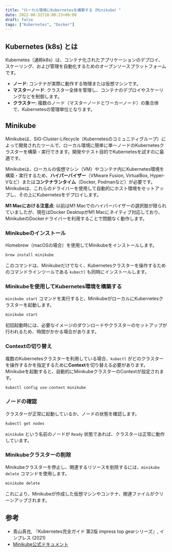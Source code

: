 ```yaml
---
title: "ローカル環境にKubernetesを構築する（Minikube）"
date: 2022-08-31T10:00:23+09:00
draft: false
tags: ["Kubernetes", "Docker"] 
---
```

<!--more-->
## Kubernetes (k8s) とは

Kubernetes（通称k8s）は、コンテナ化されたアプリケーションのデプロイ、スケーリング、および管理を自動化するためのオープンソースプラットフォームです。

-   **ノード**: コンテナが実際に動作する物理または仮想マシンです。
-   **マスターノード**: クラスター全体を管理し、コンテナのデプロイやスケーリングなどを制御します。
-   **クラスター**: 複数のノード（マスターノードとワーカーノード）の集合体で、Kubernetesの管理単位となります。

## Minikube

Minikubeは、SIG-Cluster-Lifecycle（Kubernetesのコミュニティグループ）によって開発されたツールで、ローカル環境に簡単に単一ノードのKubernetesクラスターを構築・実行できます。開発やテスト目的でKubernetesを試すのに最適です。

Minikubeは、ローカルの仮想マシン（VM）やコンテナ内にKubernetes環境を構築・実行するため、**ハイパーバイザー**（VMware Fusion, VirtualBox, Hyper-Vなど）または**コンテナランタイム**（Docker, Podmanなど）が必要です。Minikubeは、これらのドライバーを使用して自動的にホスト環境をセットアップし、その上にKubernetesをデプロイします。

**M1 Macにおける注意点**: 以前はM1 Macでのハイパーバイザーの選択肢が限られていましたが、現在はDocker DesktopがM1 Macにネイティブ対応しており、MinikubeのDockerドライバーを利用することで問題なく動作します。

### Minikubeのインストール

Homebrew（macOSの場合）を使用してMinikubeをインストールします。

```sh
brew install minikube
```
このコマンドは、Minikubeだけでなく、Kubernetesクラスターを操作するためのコマンドラインツールである `kubectl` も同時にインストールします。

### Minikubeを使用してKubernetes環境を構築する

`minikube start` コマンドを実行すると、MinikubeがローカルにKubernetesクラスターを起動します。

```sh
minikube start
```
初回起動時には、必要なイメージのダウンロードやクラスターのセットアップが行われるため、時間がかかる場合があります。

### Contextの切り替え

複数のKubernetesクラスターを利用している場合、`kubectl` がどのクラスターを操作するかを指定するために**Context**を切り替える必要があります。Minikubeを起動すると、自動的にMinikubeクラスターのContextが設定されます。

```sh
kubectl config use-context minikube
```

### ノードの確認

クラスターが正常に起動しているか、ノードの状態を確認します。

```sh
kubectl get nodes
```
`minikube` という名前のノードが `Ready` 状態であれば、クラスターは正常に動作しています。

### Minikubeクラスターの削除

Minikubeクラスターを停止し、関連するリソースを削除するには、`minikube delete` コマンドを使用します。

```sh
minikube delete
```
これにより、Minikubeが作成した仮想マシンやコンテナ、関連ファイルがクリーンアップされます。

## 参考
-   青山真也, 『Kubernetes完全ガイド 第2版 impress top gearシリーズ』, インプレス (2021)
-   [Minikube公式ドキュメント](https://minikube.sigs.k8s.io/docs/start/)
